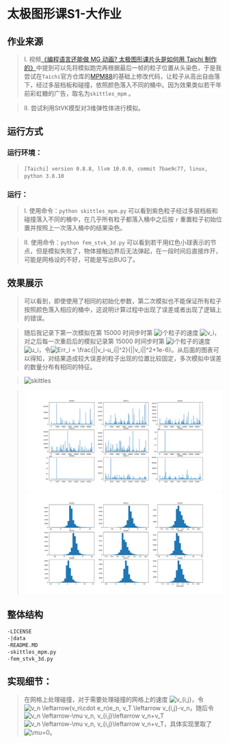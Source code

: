 # 太极图形课S1-大作业

## 作业来源

> I. 视频[《编程语言还能做 MG 动画? 太极图形课片头是如何用 Taichi 制作的》](ttps://www.bilibili.com/video/BV15q4y1m7FP?share_source=copy_web)中提到可以先将模拟跑完再根据最后一帧的粒子位置从头染色，于是我尝试在`Taichi`官方仓库的[MPM88](https://github.com/taichi-dev/taichi/blob/master/python/taichi/examples/simulation/mpm88.py)的基础上修改代码，让粒子从高出自由落下，经过多层档板和碰撞，依照颜色落入不同的桶中。因为效果类似若干年前彩虹糖的广告，取名为`skittles_mpm` 。

> II. 尝试利用StVK模型对3维弹性体进行模拟。

## 运行方式
### 运行环境：
> `[Taichi] version 0.8.8, llvm 10.0.0, commit 7bae9c77, linux, python 3.8.10`

### 运行：
> I. 使用命令：`python skittles_mpm.py` 可以看到紫色粒子经过多层档板和碰撞落入不同的桶中，在几乎所有粒子都落入桶中之后按 `r` 重置粒子初始位置并按照上一次落入桶中的结果染色。

> II. 使用命令：`python fem_stvk_3d.py` 可以看到若干用红色小球表示的节点，但是模拟失败了，物体接触边界后无法弹起，在一段时间后直接炸开，可能是网格设的不好，可能是写出BUG了。
## 效果展示

> 可以看到，即使使用了相同的初始化参数，第二次模拟也不能保证所有粒子按照颜色落入相应的桶中，这说明计算过程中出现了误差或者出现了逻辑上的错误。

> 随后我记录下第一次模拟在第 15000 时间步时第 <img src="https://latex.codecogs.com/svg.image?i&space;" title="i " />个粒子的速度 <img src="https://latex.codecogs.com/svg.image?v_i&space;" title="v_i " />，对之后每一次重启后的模拟记录第 15000 时间步时第 <img src="https://latex.codecogs.com/svg.image?i&space;" title="i " />个粒子的速度 <img src="https://latex.codecogs.com/svg.image?u_i&space;" title="u_i " />，令<img src="https://latex.codecogs.com/svg.image?Err_i&space;=&space;\frac{||v_i-u_i||^2}{||v_i||^2&plus;1e-6}" title="Err_i = \frac{||v_i-u_i||^2}{||v_i||^2+1e-6}" />。从后面的图表可以得知，对结果造成较大误差的粒子出现的位置比较固定，多次模拟中误差的数量分布有相同的特征。

> ![skittles](./data/skittle.gif)

> ![plots](./data/err_plot.png)
> ![hists](./data/err_hist.png)

## 整体结构

```
-LICENSE
-|data
-README.MD
-skittles_mpm.py
-fem_stvk_3d.py
```

## 实现细节：

> 在网格上处理碰撞，对于需要处理碰撞的网格上的速度 <img src="https://latex.codecogs.com/svg.image?v_{i,j}" title="v_{i,j}" />，令<img src="https://latex.codecogs.com/svg.image?v_n&space;\leftarrow(v_n\cdot&space;e_n)e_n,&space;v_T&space;\leftarrow&space;v_{i,j}-v_n" title="v_n \leftarrow(v_n\cdot e_n)e_n, v_T \leftarrow v_{i,j}-v_n" />，随后令<img src="https://latex.codecogs.com/svg.image?v_n&space;\leftarrow-\mu&space;v_n,&space;v_{i,j}\leftarrow&space;v_n&plus;v_T" title="v_n \leftarrow-\mu v_n, v_{i,j}\leftarrow v_n+v_T" /><img src="https://latex.codecogs.com/svg.image?v_n&space;\leftarrow-\mu&space;v_n,&space;v_{i,j}\leftarrow&space;v_n&plus;v_T" title="v_n \leftarrow-\mu v_n, v_{i,j}\leftarrow v_n+v_T" />，具体实现里取了<img src="https://latex.codecogs.com/svg.image?\mu=0" title="\mu=0" />。

